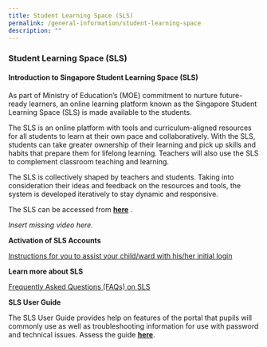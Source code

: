 ```yaml
---
title: Student Learning Space (SLS)
permalink: /general-information/student-learning-space
description: ""
---
```

### Student Learning Space (SLS)

#### Introduction to Singapore Student Learning Space (SLS)

As part of Ministry of Education’s (MOE) commitment to nurture future-ready learners, an online learning platform known as the Singapore Student Learning Space (SLS) is made available to the students. 

The SLS is an online platform with tools and curriculum-aligned resources for all students to learn at their own pace and collaboratively. With the SLS, students can take greater ownership of their learning and pick up skills and habits that prepare them for lifelong learning. Teachers will also use the SLS to complement classroom teaching and learning.

The SLS is collectively shaped by teachers and students. Taking into consideration their ideas and feedback on the resources and tools, the system is developed iteratively to stay dynamic and responsive.

The SLS can be accessed from [**here**](https://learning.moe.edu.sg/) .

*Insert missing video here.*

**Activation of SLS Accounts**

[Instructions for you to assist your child/ward with his/her initial login](/files/SLS-resource.pdf)

**Learn more about SLS**

[Frequently Asked Questions (FAQs) on SLS](/files/SLS-resource2.pdf)

**SLS User Guide**

The SLS User Guide provides help on features of the portal that pupils will commonly use as well as troubleshooting information for use with password and technical issues. Assess the guide **[here](https://static.learning.moe.edu.sg/UserGuide/login-troubleshooting.html)**.